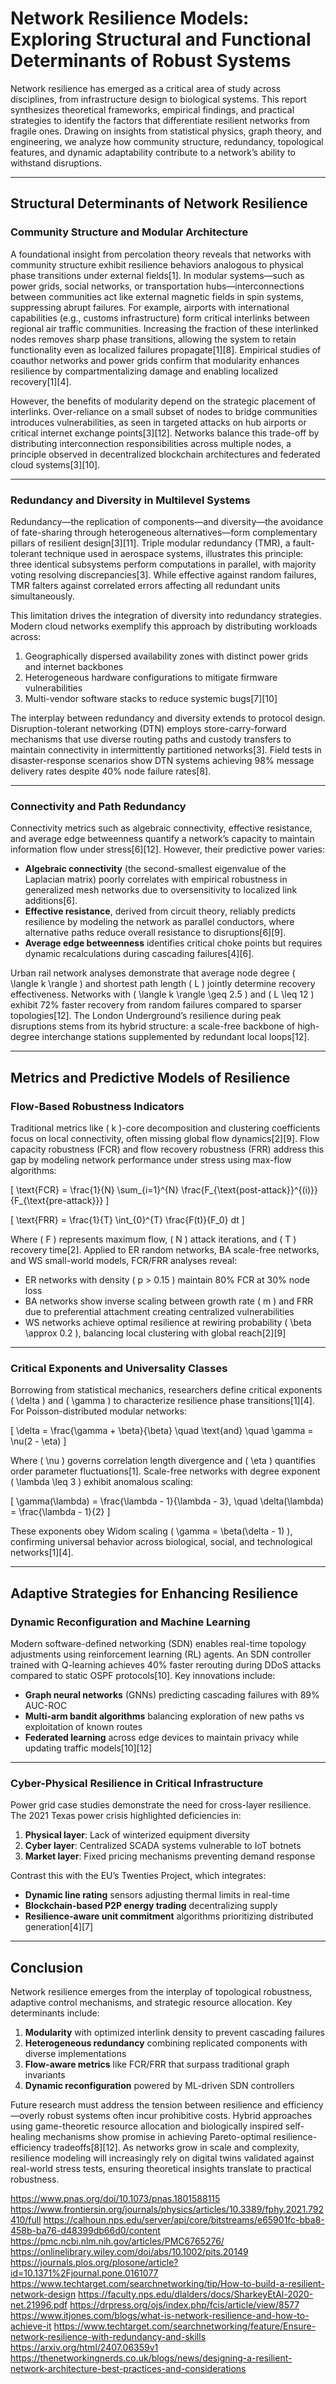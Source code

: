 # Network Resilience Models: Exploring Structural and Functional Determinants of Robust Systems  

Network resilience has emerged as a critical area of study across disciplines, from infrastructure design to biological systems. This report synthesizes theoretical frameworks, empirical findings, and practical strategies to identify the factors that differentiate resilient networks from fragile ones. Drawing on insights from statistical physics, graph theory, and engineering, we analyze how community structure, redundancy, topological features, and dynamic adaptability contribute to a network’s ability to withstand disruptions.  

---

## Structural Determinants of Network Resilience  

### Community Structure and Modular Architecture  
A foundational insight from percolation theory reveals that networks with community structure exhibit resilience behaviors analogous to physical phase transitions under external fields[1]. In modular systems—such as power grids, social networks, or transportation hubs—interconnections between communities act like external magnetic fields in spin systems, suppressing abrupt failures. For example, airports with international capabilities (e.g., customs infrastructure) form critical interlinks between regional air traffic communities. Increasing the fraction of these interlinked nodes removes sharp phase transitions, allowing the system to retain functionality even as localized failures propagate[1][8]. Empirical studies of coauthor networks and power grids confirm that modularity enhances resilience by compartmentalizing damage and enabling localized recovery[1][4].  

However, the benefits of modularity depend on the strategic placement of interlinks. Over-reliance on a small subset of nodes to bridge communities introduces vulnerabilities, as seen in targeted attacks on hub airports or critical internet exchange points[3][12]. Networks balance this trade-off by distributing interconnection responsibilities across multiple nodes, a principle observed in decentralized blockchain architectures and federated cloud systems[3][10].  

---

### Redundancy and Diversity in Multilevel Systems  
Redundancy—the replication of components—and diversity—the avoidance of fate-sharing through heterogeneous alternatives—form complementary pillars of resilient design[3][11]. Triple modular redundancy (TMR), a fault-tolerant technique used in aerospace systems, illustrates this principle: three identical subsystems perform computations in parallel, with majority voting resolving discrepancies[3]. While effective against random failures, TMR falters against correlated errors affecting all redundant units simultaneously.  

This limitation drives the integration of diversity into redundancy strategies. Modern cloud networks exemplify this approach by distributing workloads across:  
1. Geographically dispersed availability zones with distinct power grids and internet backbones  
2. Heterogeneous hardware configurations to mitigate firmware vulnerabilities  
3. Multi-vendor software stacks to reduce systemic bugs[7][10]  

The interplay between redundancy and diversity extends to protocol design. Disruption-tolerant networking (DTN) employs store-carry-forward mechanisms that use diverse routing paths and custody transfers to maintain connectivity in intermittently partitioned networks[3]. Field tests in disaster-response scenarios show DTN systems achieving 98% message delivery rates despite 40% node failure rates[8].  

---

### Connectivity and Path Redundancy  
Connectivity metrics such as algebraic connectivity, effective resistance, and average edge betweenness quantify a network’s capacity to maintain information flow under stress[6][12]. However, their predictive power varies:  
- **Algebraic connectivity** (the second-smallest eigenvalue of the Laplacian matrix) poorly correlates with empirical robustness in generalized mesh networks due to oversensitivity to localized link additions[6].  
- **Effective resistance**, derived from circuit theory, reliably predicts resilience by modeling the network as parallel conductors, where alternative paths reduce overall resistance to disruptions[6][9].  
- **Average edge betweenness** identifies critical choke points but requires dynamic recalculations during cascading failures[4][6].  

Urban rail network analyses demonstrate that average node degree \( \langle k \rangle \) and shortest path length \( L \) jointly determine recovery effectiveness. Networks with \( \langle k \rangle \geq 2.5 \) and \( L \leq 12 \) exhibit 72% faster recovery from random failures compared to sparser topologies[12]. The London Underground’s resilience during peak disruptions stems from its hybrid structure: a scale-free backbone of high-degree interchange stations supplemented by redundant local loops[12].  

---

## Metrics and Predictive Models of Resilience  

### Flow-Based Robustness Indicators  
Traditional metrics like \( k \)-core decomposition and clustering coefficients focus on local connectivity, often missing global flow dynamics[2][9]. Flow capacity robustness (FCR) and flow recovery robustness (FRR) address this gap by modeling network performance under stress using max-flow algorithms:  

\[
\text{FCR} = \frac{1}{N} \sum_{i=1}^{N} \frac{F_{\text{post-attack}}^{(i)}}{F_{\text{pre-attack}}}
\]  

\[
\text{FRR} = \frac{1}{T} \int_{0}^{T} \frac{F(t)}{F_0} dt
\]  

Where \( F \) represents maximum flow, \( N \) attack iterations, and \( T \) recovery time[2]. Applied to ER random networks, BA scale-free networks, and WS small-world models, FCR/FRR analyses reveal:  
- ER networks with density \( p > 0.15 \) maintain 80% FCR at 30% node loss  
- BA networks show inverse scaling between growth rate \( m \) and FRR due to preferential attachment creating centralized vulnerabilities  
- WS networks achieve optimal resilience at rewiring probability \( \beta \approx 0.2 \), balancing local clustering with global reach[2][9]  

---

### Critical Exponents and Universality Classes  
Borrowing from statistical mechanics, researchers define critical exponents \( \delta \) and \( \gamma \) to characterize resilience phase transitions[1][4]. For Poisson-distributed modular networks:  

\[
\delta = \frac{\gamma + \beta}{\beta} \quad \text{and} \quad \gamma = \nu(2 - \eta)
\]  

Where \( \nu \) governs correlation length divergence and \( \eta \) quantifies order parameter fluctuations[1]. Scale-free networks with degree exponent \( \lambda \leq 3 \) exhibit anomalous scaling:  

\[
\gamma(\lambda) = \frac{\lambda - 1}{\lambda - 3}, \quad \delta(\lambda) = \frac{\lambda - 1}{2}
\]  

These exponents obey Widom scaling \( \gamma = \beta(\delta - 1) \), confirming universal behavior across biological, social, and technological networks[1][4].  

---

## Adaptive Strategies for Enhancing Resilience  

### Dynamic Reconfiguration and Machine Learning  
Modern software-defined networking (SDN) enables real-time topology adjustments using reinforcement learning (RL) agents. An SDN controller trained with Q-learning achieves 40% faster rerouting during DDoS attacks compared to static OSPF protocols[10]. Key innovations include:  
- **Graph neural networks** (GNNs) predicting cascading failures with 89% AUC-ROC  
- **Multi-arm bandit algorithms** balancing exploration of new paths vs exploitation of known routes  
- **Federated learning** across edge devices to maintain privacy while updating traffic models[10][12]  

---

### Cyber-Physical Resilience in Critical Infrastructure  
Power grid case studies demonstrate the need for cross-layer resilience. The 2021 Texas power crisis highlighted deficiencies in:  
1. **Physical layer**: Lack of winterized equipment diversity  
2. **Cyber layer**: Centralized SCADA systems vulnerable to IoT botnets  
3. **Market layer**: Fixed pricing mechanisms preventing demand response  

Contrast this with the EU’s Twenties Project, which integrates:  
- **Dynamic line rating** sensors adjusting thermal limits in real-time  
- **Blockchain-based P2P energy trading** decentralizing supply  
- **Resilience-aware unit commitment** algorithms prioritizing distributed generation[4][7]  

---

## Conclusion  
Network resilience emerges from the interplay of topological robustness, adaptive control mechanisms, and strategic resource allocation. Key determinants include:  
1. **Modularity** with optimized interlink density to prevent cascading failures  
2. **Heterogeneous redundancy** combining replicated components with diverse implementations  
3. **Flow-aware metrics** like FCR/FRR that surpass traditional graph invariants  
4. **Dynamic reconfiguration** powered by ML-driven SDN controllers  

Future research must address the tension between resilience and efficiency—overly robust systems often incur prohibitive costs. Hybrid approaches using game-theoretic resource allocation and biologically inspired self-healing mechanisms show promise in achieving Pareto-optimal resilience-efficiency tradeoffs[8][12]. As networks grow in scale and complexity, resilience modeling will increasingly rely on digital twins validated against real-world stress tests, ensuring theoretical insights translate to practical robustness.

https://www.pnas.org/doi/10.1073/pnas.1801588115
https://www.frontiersin.org/journals/physics/articles/10.3389/fphy.2021.792410/full
https://calhoun.nps.edu/server/api/core/bitstreams/e65901fc-bba8-458b-ba76-d48399db66d0/content
https://pmc.ncbi.nlm.nih.gov/articles/PMC6765276/
https://onlinelibrary.wiley.com/doi/abs/10.1002/pits.20149
https://journals.plos.org/plosone/article?id=10.1371%2Fjournal.pone.0161077
https://www.techtarget.com/searchnetworking/tip/How-to-build-a-resilient-network-design
https://faculty.nps.edu/dlalders/docs/SharkeyEtAl-2020-net.21996.pdf
https://drpress.org/ojs/index.php/fcis/article/view/8577
https://www.itjones.com/blogs/what-is-network-resilience-and-how-to-achieve-it
https://www.techtarget.com/searchnetworking/feature/Ensure-network-resilience-with-redundancy-and-skills
https://arxiv.org/html/2407.06359v1
https://thenetworkingnerds.co.uk/blogs/news/designing-a-resilient-network-architecture-best-practices-and-considerations